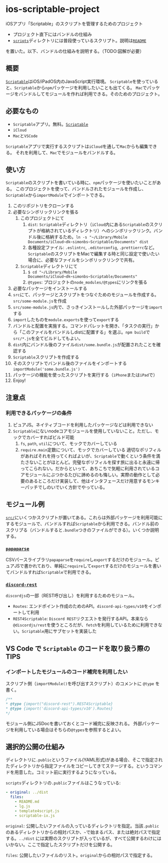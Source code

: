 # ios-scriptable-project

iOSアプリ「Scriptable」のスクリプトを管理するためのプロジェクト

* プロジェクト直下にはバンドルの仕組み
* [`scripts`](scripts)ディレクトリには普段使っているスクリプト。説明は[`README`](src/README.md)

を置いた。以下、バンドルの仕組みを説明する。（TODO:図解が必要） <!-- TODO プロジェクト構造の図解 -->

## 概要

[`Scriptable`](https://scriptable.app/)はiOS/iPadOS内のJavaScript実行環境。
`Scriptable`を使っていると、`Scriptable`から`npm`パッケージを利用したいことも出てくる。
`Mac`でパッケージをバンドルしてモジュールを作れば利用できる。そのためのプロジェクト。

## 必要なもの

* `Scriptable`アプリ。無料。[`Scriptable`](https://apps.apple.com/jp/app/scriptable/id1405459188)
* `iCloud`
* `Mac`と`VSCode`

`Scriptable`アプリで実行するスクリプトは`iCloud`を通して`Mac`からも編集できる。
それを利用して、`Mac`でモジュールをバンドルする。

## 使い方

`Scriptable`のスクリプトを書いている時に、`npm`パッケージを使いたいことがある。
このプロジェクトを使って、バンドルされたモジュールを作成し、`Scriptable`から`importModule`でインポートできる。

1. このリポジトリをクローンする
2. 必要なシンボリックリンクを張る
   1. このプロジェクトにて
      1. `dist`: `Scriptable`ディレクトリ（`iCloud`内にある`Scriptable`のスクリプトが格納されているディレクトリ）へのシンボリックリンク。バンドル後に格納するため。`ln -s "~/Library/Mobile Documents/iCloud~dk~simonbs~Scriptable/Documents" dist`
      2. 各種設定ファイル: `.eslintrc`, `.editorconfig`, `.prettierrc`など。`Scriptable`のスクリプトをMacで編集する時と同じ設定で使いたい場合に、必要なファイルをシンボリックリンクで共有。
   2. `Scriptable`ディレクトリにて
      1. `$ cd "~/Library/Mobile Documents/iCloud~dk~simonbs~Scriptable/Documents"`
      2. `@types`: プロジェクトの`node_modules/@types`にリンクを張る
3. 必要なパッケージをインストールする
4. `src`にて、パッケージとスクリプトをつなぐためのモジュールを作成する。`src/some-module.js`を作成
5. `src/some-module.js`内で、さっきインストールした外部パッケージを`import`する
6. `import`したものを`module.exports`を使って`export`する
7. バンドルと配置を実施する。コマンドパレットを開き、「タスクの実行」から「このファイルをバンドルしdistに配置する」を選ぶ。`npm build`で`src/*.js`を全てビルドしてもよい。
8. `dist`内にバンドル後のファイル`dist/some.bundle.js`が配置されたことを確認する
9. `Scriptable`スクリプトを作成する
10. そのスクリプトでバンドル後のファイルをインポートする `importModule('some.bundle.js')`
11. パッケージの機能を使ったスクリプトを実行する（`iPhone`または`iPad`で）
12. Enjoy!

## 注意点

### 利用できるパッケージの条件

1. ピュアJS。ネイティブコードを利用したパッケージなどは利用できない
2. `Scriptable`にないnodeコアモジュールを使用していないこと。ただし、モックでカバーすればビルド可能
   1. `fs`, `path`, `util`について、モックでカバーしている
   2. `require.main`定数について、モックでカバーしている
適切なポリフィルがあればそれを持ってくればよいが、`Scriptable`で動くという条件を満たさないことがほとんど。完璧なポリフィルを探す旅に出ると永遠に帰ってこられない。だからといって、あちこちで気軽に利用されているコアモジュールにぶつかるたびに諦めるのも悔しい。実際の動作として必要のあるところだけ実装して、他はインタフェースだけ用意するモンキーパッチでしのいでいく方針でやっている。

## モジュール例

[`src/`](src/)にいくつかスクリプトが置いてある。これらは外部パッケージを利用可能にするモジュールで、バンドルすれば`Scriptable`から利用できる。バンドル前のスクリプる（バンドルすると`.bundle`つきのファイルができる）。いくつか説明する。

### [`papaparse`](src/papaparse.js)

CSVパースライブラリ`papaparse`を`require`し`export`するだけのモジュール。ピュアJSで書かれており、単純に`require`して`export`するだけのモジュールを書いてバンドルすれば`Scriptable`で利用できる。

### [`discord-rest`](src/discord-rest.js)

`discordjs`の一部（REST呼び出し）を利用するためのモジュール。

* `Routes`: エンドポイント作成のためのAPI。`discord-api-types/v10`をインポートして利用
* `REST4Scriptable`: `Discord REST`リクエストを発行するAPI。本来なら`@discordjs/rest`を使うところだが、`fetch`を利用しているために利用できない。`Scriptable`用にサブセットを実装した

## VS Code で `Scriptable` のコードを取り扱う際のTIPS

### インポートしたモジュールのコード補完を利用したい
スクリプト側（`importModule()`を呼び出すスクリプト）のコメントに `@type` を書く。

```JavaScript
/**
* @type {import("discord-rest").REST4Scriptable}
* @type {import('discord-api-types/v10').Routes}
*/
```

モジュール側にJSDocを書いておくとコード補完に反映される。
外部パッケージを利用している場合はそちらの`@types`を参照するとよい。

## 選択的公開の仕組み

ディレクトリに`.public`というファイル(YAML形式)がある場合、そこで指定されたディレクトリから指定ファイルをコピーしてきてステージする。というコマンドを用意した。コミット前に実行するようになっている。

`scripts`ディレクトリの`.public`ファイルはこうなっている:

```yaml
- original: ../dist
  files:
    - README.md
    - lg.js
    - template4script.js
    - scriptable-ix.js
```

`original`: 公開したいファイルの入っているディレクトリを指定。当該`.public`のあるディレクトリからの相対パスか、`~`で始まるパス、または絶対パスで指定する。`../dist` には実際のスクリプトが入っているが、すべて公開するわけにはいかない。ここで指定したスクリプトだけを公開する。

`files`: 公開したいファイルのリスト。`original`からの相対パスで指定する。

